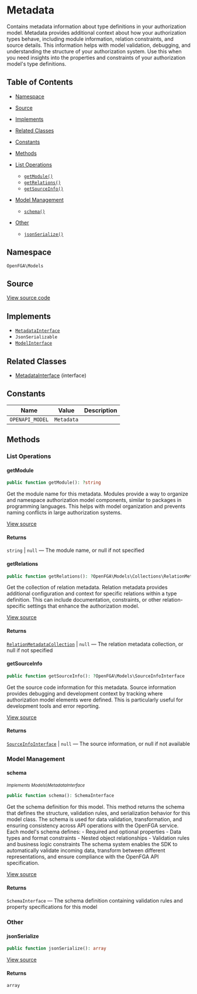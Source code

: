 # Metadata

Contains metadata information about type definitions in your authorization model. Metadata provides additional context about how your authorization types behave, including module information, relation constraints, and source details. This information helps with model validation, debugging, and understanding the structure of your authorization system. Use this when you need insights into the properties and constraints of your authorization model&#039;s type definitions.

## Table of Contents

- [Namespace](#namespace)
- [Source](#source)
- [Implements](#implements)
- [Related Classes](#related-classes)
- [Constants](#constants)
- [Methods](#methods)

- [List Operations](#list-operations)
  - [`getModule()`](#getmodule)
  - [`getRelations()`](#getrelations)
  - [`getSourceInfo()`](#getsourceinfo)
- [Model Management](#model-management)
  - [`schema()`](#schema)
- [Other](#other)
  - [`jsonSerialize()`](#jsonserialize)

## Namespace

`OpenFGA\Models`

## Source

[View source code](https://github.com/evansims/openfga-php/blob/main/src/Models/Metadata.php)

## Implements

- [`MetadataInterface`](MetadataInterface.md)
- `JsonSerializable`
- [`ModelInterface`](ModelInterface.md)

## Related Classes

- [MetadataInterface](Models/MetadataInterface.md) (interface)

## Constants

| Name            | Value      | Description |
| --------------- | ---------- | ----------- |
| `OPENAPI_MODEL` | `Metadata` |             |

## Methods

### List Operations

#### getModule

```php
public function getModule(): ?string

```

Get the module name for this metadata. Modules provide a way to organize and namespace authorization model components, similar to packages in programming languages. This helps with model organization and prevents naming conflicts in large authorization systems.

[View source](https://github.com/evansims/openfga-php/blob/main/src/Models/Metadata.php#L62)

#### Returns

`string` &#124; `null` — The module name, or null if not specified

#### getRelations

```php
public function getRelations(): ?OpenFGA\Models\Collections\RelationMetadataCollection

```

Get the collection of relation metadata. Relation metadata provides additional configuration and context for specific relations within a type definition. This can include documentation, constraints, or other relation-specific settings that enhance the authorization model.

[View source](https://github.com/evansims/openfga-php/blob/main/src/Models/Metadata.php#L71)

#### Returns

[`RelationMetadataCollection`](Models/Collections/RelationMetadataCollection.md) &#124; `null` — The relation metadata collection, or null if not specified

#### getSourceInfo

```php
public function getSourceInfo(): ?OpenFGA\Models\SourceInfoInterface

```

Get the source code information for this metadata. Source information provides debugging and development context by tracking where authorization model elements were defined. This is particularly useful for development tools and error reporting.

[View source](https://github.com/evansims/openfga-php/blob/main/src/Models/Metadata.php#L80)

#### Returns

[`SourceInfoInterface`](SourceInfoInterface.md) &#124; `null` — The source information, or null if not available

### Model Management

#### schema

*<small>Implements Models\MetadataInterface</small>*

```php
public function schema(): SchemaInterface

```

Get the schema definition for this model. This method returns the schema that defines the structure, validation rules, and serialization behavior for this model class. The schema is used for data validation, transformation, and ensuring consistency across API operations with the OpenFGA service. Each model&#039;s schema defines: - Required and optional properties - Data types and format constraints - Nested object relationships - Validation rules and business logic constraints The schema system enables the SDK to automatically validate incoming data, transform between different representations, and ensure compliance with the OpenFGA API specification.

[View source](https://github.com/evansims/openfga-php/blob/main/src/Models/ModelInterface.php#L52)

#### Returns

`SchemaInterface` — The schema definition containing validation rules and property specifications for this model

### Other

#### jsonSerialize

```php
public function jsonSerialize(): array

```

[View source](https://github.com/evansims/openfga-php/blob/main/src/Models/Metadata.php#L89)

#### Returns

`array`
